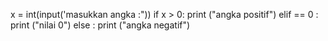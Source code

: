 x = int(input('masukkan angka :"))
if x > 0:
print ("angka positif")
elif  == 0 :
print ("nilai 0")
else :
print ("angka negatif")
